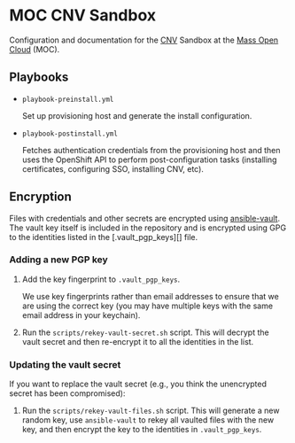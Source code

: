 # MOC CNV Sandbox

Configuration and documentation for the [CNV][] Sandbox at the [Mass Open Cloud][] (MOC).

[cnv]: https://www.redhat.com/en/resources/container-native-virtualization
[mass open cloud]: https://massopen.cloud/

## Playbooks

- `playbook-preinstall.yml`

  Set up provisioning host and generate the install configuration.

- `playbook-postinstall.yml`

  Fetches authentication credentials from the provisioning host and
  then uses the OpenShift API to perform post-configuration tasks
  (installing certificates, configuring SSO, installing CNV, etc).

## Encryption

Files with credentials and other secrets are encrypted using
[ansible-vault][]. The vault key itself is included in the repository and
is encrypted using GPG to the identities listed in the
[.vault_pgp_keys][] file.

[ansible-vault]: https://docs.ansible.com/ansible/latest/user_guide/vault.html
[.vault_pgp_eys]: .vault_pgp_keys

### Adding a new PGP key

1. Add the key fingerprint to `.vault_pgp_keys`.

   We use key fingerprints rather than email addresses to ensure that we
   are using the correct key (you may have multiple keys with the same
   email address in your keychain).

2. Run the `scripts/rekey-vault-secret.sh` script. This will decrypt the
   vault secret and then re-encrypt it to all the identities in the list.

### Updating the vault secret

If you want to replace the vault secret (e.g., you think the unencrypted
secret has been compromised):

1. Run the `scripts/rekey-vault-files.sh` script. This will generate a new
   random key, use `ansible-vault` to rekey all vaulted files with the new
   key, and then encrypt the key to the identities in `.vault_pgp_keys`.
